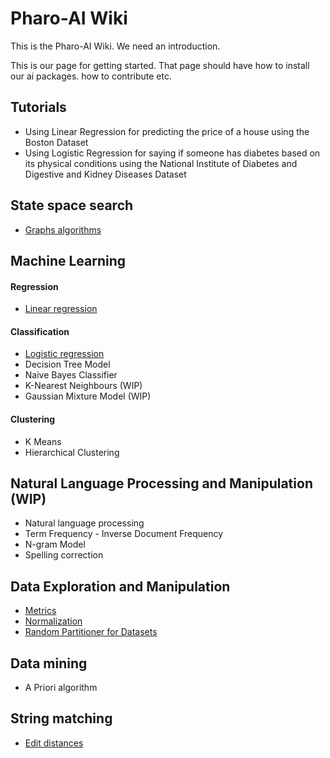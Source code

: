 # Pharo-AI Wiki

This is the Pharo-AI Wiki. We need an introduction.

This is our page for getting started. That page should have how to install our ai packages. how to contribute etc.

## Tutorials

- Using Linear Regression for predicting the price of a house using the Boston Dataset
- Using Logistic Regression for saying if someone has diabetes based on its physical conditions using the National Institute of Diabetes and Digestive and Kidney Diseases Dataset

## State space search

- [Graphs algorithms](./wiki/Graphs/Graph-Algorithms.md)

## Machine Learning

#### Regression

- [Linear regression](./wiki/MachineLearning/Linear-Regression.md)

#### Classification

- [Logistic regression](./wiki/MachineLearning/Logistic-Regression.md)
- Decision Tree Model
- Naive Bayes Classifier
- K-Nearest Neighbours (WIP)
- Gaussian Mixture Model (WIP)

#### Clustering

- K Means 
- Hierarchical Clustering

## Natural Language Processing and Manipulation (WIP)

- Natural language processing
- Term Frequency - Inverse Document Frequency
- N-gram Model
- Spelling correction

## Data Exploration and Manipulation

- [Metrics](./wiki/DataExploration/Metrics.md)
- [Normalization](./wiki/Logistic-Regression)
- [Random Partitioner for Datasets](./wiki/DataExploration/Random-Partitioner.md)

## Data mining

- A Priori algorithm

## String matching

- [Edit distances](./wiki/StringMatching/Edit-distances.md)